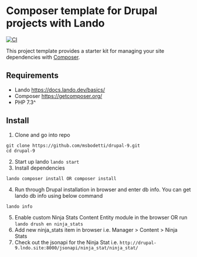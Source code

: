 # Composer template for Drupal projects with Lando

[![CI](https://github.com/drupal-composer/drupal-project/actions/workflows/ci.yml/badge.svg?branch=9.x)](https://github.com/drupal-composer/drupal-project/actions/workflows/ci.yml)

This project template provides a starter kit for managing your site
dependencies with [Composer](https://getcomposer.org/).

## Requirements
- Lando https://docs.lando.dev/basics/
- Composer https://getcomposer.org/
- PHP 7.3^

## Install
1. Clone and go into repo
```
git clone https://github.com/msbodetti/drupal-9.git
cd drupal-9
```
2. Start up lando
``lando start``
3. Install dependencies
```
lando composer install OR composer install
```
4. Run through Drupal installation in browser and enter db info.
You can get lando db info using below command
```
lando info
```
5. Enable custom Ninja Stats Content Entity module in the browser OR run
``lando drush en ninja_stats``
6. Add new ninja_stats item in browser i.e. Manager > Content > Ninja Stats
7. Check out the jsonapi for the Ninja Stat i.e. ``http://drupal-9.lndo.site:8000/jsonapi/ninja_stat/ninja_stat/``

